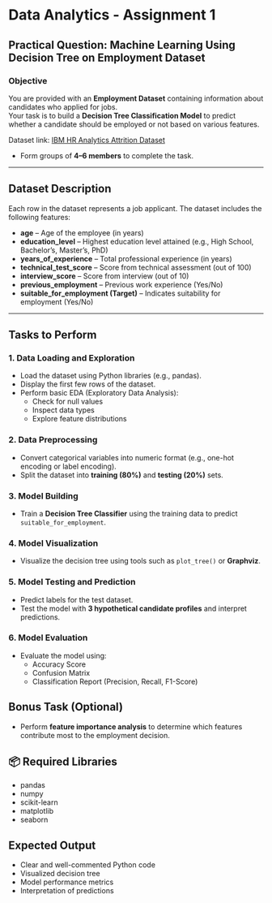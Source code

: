 # Data Analytics - Assignment 1  

## Practical Question: Machine Learning Using Decision Tree on Employment Dataset  

### Objective  

You are provided with an **Employment Dataset** containing information about candidates who applied for jobs.  
Your task is to build a **Decision Tree Classification Model** to predict whether a candidate should be employed or not based on various features.  

Dataset link: [IBM HR Analytics Attrition Dataset](https://www.kaggle.com/datasets/pavansubhasht/ibm-hr-analytics-attritiondataset)  

- Form groups of **4–6 members** to complete the task.  

---

## Dataset Description  

Each row in the dataset represents a job applicant. The dataset includes the following features:  

- **age** – Age of the employee (in years)  
- **education_level** – Highest education level attained (e.g., High School, Bachelor’s, Master’s, PhD)  
- **years_of_experience** – Total professional experience (in years)  
- **technical_test_score** – Score from technical assessment (out of 100)  
- **interview_score** – Score from interview (out of 10)  
- **previous_employment** – Previous work experience (Yes/No)  
- **suitable_for_employment (Target)** – Indicates suitability for employment (Yes/No)  

---

## Tasks to Perform  

### 1. Data Loading and Exploration  

- Load the dataset using Python libraries (e.g., pandas).  
- Display the first few rows of the dataset.  
- Perform basic EDA (Exploratory Data Analysis):  
  - Check for null values  
  - Inspect data types  
  - Explore feature distributions  

### 2. Data Preprocessing  

- Convert categorical variables into numeric format (e.g., one-hot encoding or label encoding).  
- Split the dataset into **training (80%)** and **testing (20%)** sets.  

### 3. Model Building  

- Train a **Decision Tree Classifier** using the training data to predict `suitable_for_employment`.  

### 4. Model Visualization  

- Visualize the decision tree using tools such as `plot_tree()` or **Graphviz**.  

### 5. Model Testing and Prediction  

- Predict labels for the test dataset.  
- Test the model with **3 hypothetical candidate profiles** and interpret predictions.  

### 6. Model Evaluation  

- Evaluate the model using:  
  - Accuracy Score  
  - Confusion Matrix  
  - Classification Report (Precision, Recall, F1-Score)  

## Bonus Task (Optional)  

- Perform **feature importance analysis** to determine which features contribute most to the employment decision.  

## 📦 Required Libraries  

- pandas  
- numpy  
- scikit-learn  
- matplotlib  
- seaborn  

## Expected Output  

- Clear and well-commented Python code  
- Visualized decision tree  
- Model performance metrics  
- Interpretation of predictions  
